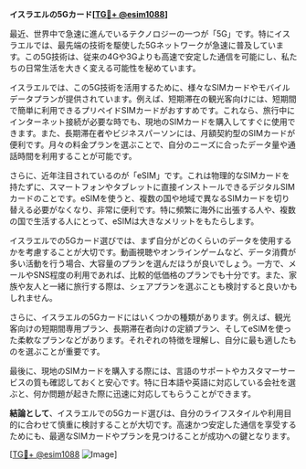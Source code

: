 **イスラエルの5Gカード[[TG💪+ @esim1088](https://t.me/s/esim1088)]**

最近、世界中で急速に進んでいるテクノロジーの一つが「5G」です。特にイスラエルでは、最先端の技術を駆使した5Gネットワークが急速に普及しています。この5G技術は、従来の4Gや3Gよりも高速で安定した通信を可能にし、私たちの日常生活を大きく変える可能性を秘めています。

イスラエルでは、この5G技術を活用するために、様々なSIMカードやモバイルデータプランが提供されています。例えば、短期滞在の観光客向けには、短期間で簡単に利用できるプリペイドSIMカードがおすすめです。これなら、旅行中にインターネット接続が必要な時でも、現地のSIMカードを購入してすぐに使用できます。また、長期滞在者やビジネスパーソンには、月額契約型のSIMカードが便利です。月々の料金プランを選ぶことで、自分のニーズに合ったデータ量や通話時間を利用することが可能です。

さらに、近年注目されているのが「eSIM」です。これは物理的なSIMカードを持たずに、スマートフォンやタブレットに直接インストールできるデジタルSIMカードのことです。eSIMを使うと、複数の国や地域で異なるSIMカードを切り替える必要がなくなり、非常に便利です。特に頻繁に海外に出張する人や、複数の国で生活する人にとって、eSIMは大きなメリットをもたらします。

イスラエルでの5Gカード選びでは、まず自分がどのくらいのデータを使用するかを考慮することが大切です。動画視聴やオンラインゲームなど、データ消費が多い活動を行う場合、大容量のプランを選んだほうが良いでしょう。一方で、メールやSNS程度の利用であれば、比較的低価格のプランでも十分です。また、家族や友人と一緒に旅行する際は、シェアプランを選ぶことも検討すると良いかもしれません。

さらに、イスラエルの5Gカードにはいくつかの種類があります。例えば、観光客向けの短期間専用プラン、長期滞在者向けの定額プラン、そしてeSIMを使った柔軟なプランなどがあります。それぞれの特徴を理解し、自分に最も適したものを選ぶことが重要です。

最後に、現地のSIMカードを購入する際には、言語のサポートやカスタマーサービスの質も確認しておくと安心です。特に日本語や英語に対応している会社を選ぶと、何か問題が起きた際に迅速に対応してもらうことができます。

**結論として**、イスラエルでの5Gカード選びは、自分のライフスタイルや利用目的に合わせて慎重に検討することが大切です。高速かつ安定した通信を享受するためにも、最適なSIMカードやプランを見つけることが成功への鍵となります。

[[TG💪+ @esim1088](https://t.me/s/esim1088) ![Image](https://i.postimg.cc/Y0z9fWf4/image.png)]